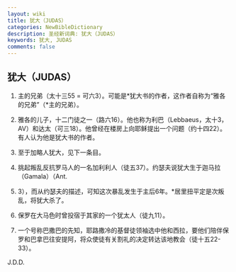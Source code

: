 ```yaml
---
layout: wiki
title: 犹大（JUDAS）
categories: NewBibleDictionary
description: 圣经新词典: 犹大（JUDAS）
keywords: 犹大, JUDAS
comments: false
---
```


## 犹大（JUDAS）

1. 主的兄弟（太十三55 = 可六3）。可能是*犹大书的作者，这作者自称为“雅各的兄弟”（*主的兄弟）。

2. 雅各的儿子，十二门徒之一（路六16）。他也称为利巴（Lebbaeus，太十3，AV）和达太（可三18）。他曾经在楼房上向耶稣提出一个问题（约十四22）。有人认为他是犹大书的作者。

3. 至于加略人犹大，见下一条目。

4. 挑起叛乱反抗罗马人的一名加利利人（徒五37）。约瑟夫说犹大生于迦马拉（Gamala）（Ant.

18. 3），而从约瑟夫的描述，可知这次暴乱发生于主后6年。*居里扭平定是次叛乱，将犹大杀了。

5. 保罗在大马色时曾投宿于其家的一个犹太人（徒九11）。

6. 一个号称巴撒巴的先知，耶路撒冷的基督徒领袖选中他和西拉，要他们陪伴保罗和巴拿巴往安提阿，将众使徒有关割礼的决定转达该地教会（徒十五22-33）。

J.D.D.








